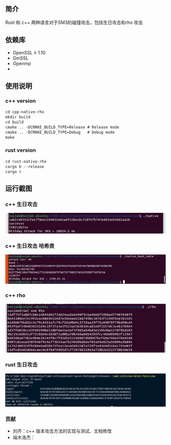 ##  简介
Rust 和 c++ 两种语言对于SM3的碰撞攻击，包括生日攻击和rho 攻击
## 依赖库
- OpenSSL $\geq$ 1.10
- GmSSL
- Openmp
- 
## 使用说明
### c++ version
```shell
cd cpp-native-rho
mkdir build
cd build
cmake .. -DCMAKE_BUILD_TYPE=Release	# Release mode
cmake .. -DCMAKE_BUILD_TYPE=Debug	# Debug mode
make
```
### rust version
```shell
cd rust-native-rho
cargo b --release
cargo r
```
## 运行截图
### c++ 生日攻击
![1](figure/cppnative.jpg)
### c++ 生日攻击 哈希表
![2](figure/cppnative_hash.jpg)
### c++ rho
![3](figure/cpprho.jpg)
### rust 生日攻击
![4](figure/rustnative.jpg)

### 贡献
- 刘齐：c++ 版本攻击方法的实现与测试、文档修改
- 端木浩杰：

